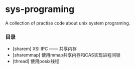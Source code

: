 # sys-programing

A collection of practise code about unix system programing.

### 目录
* [sharem] 
  XSI IPC —— 共享内存
* [sharemmap]
  使用mmap共享内存和CAS实现进程间锁
* [thread]
  使用posix线程
